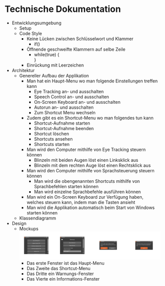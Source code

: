 # Technische Dokumentation
* Entwicklungsumgebung
    * Setup
    * Code Style
        * Keine Lücken zwischen Schlüsselwort und Klammer
            * if()
        * Öffnende geschweifte Klammern auf selbe Zeile
            * while(true) {  
              }
        * Einrückung mit Leerzeichen
* Architektur
    * Genereller Aufbau der Applikation
        * Man hat ein Haupt-Menu wo man folgende Einstellungen treffen kann
            * Eye Tracking an- und ausschalten
            * Speech Control an- und ausschalten
            * On-Screen Keyboard an- und ausschalten
            * Autorun an- und ausschalten
            * Zum Shortcut Menu wechseln
        * Zudem gibt es ein Shortcut-Menu wo man folgendes tun kann
            * Shortcut-Aufnahme starten
            * Shortcut-Aufnahme beenden
            * Shortcut löschen
            * Shortcuts ansehen
            * Shortcuts starten
        * Man wird den Computer mithilfe von Eye Tracking steuern können
            * Blinzeln mit beiden Augen löst einen Linksklick aus
            * Blinzeln mit dem rechten Auge löst einen Rechtsklick aus
        * Man wird den Computer mithilfe von Sprachsteuerung steuern können
            * Man wird die obengenannten Shortcuts mithilfe von Sprachbefehlen starten können
            * Man wird einzelne Sprachbefehle ausführen können
        * Man wird ein On-Screen Keyboard zur Verfügung haben, welches steuern kann, indem man die Tasten ansieht  
        * Man wird die Applikation automatisch beim Start von Windows starten können
    * Klassendiagramm
* Design
    * Mockups
        ![Design](../design/design.png)
        * Das erste Fenster ist das Haupt-Menu
        * Das Zweite das Shortcut-Menu
        * Das Dritte ein Warnungs-Fenster
        * Das Vierte ein Informations-Fenster